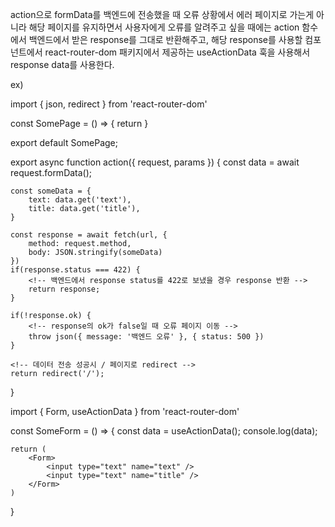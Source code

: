 action으로 formData를 백엔드에 전송했을 때 오류 상황에서 에러 페이지로 가는게 아니라
해당 페이지를 유지하면서 사용자에게 오류를 알려주고 싶을 때에는 action 함수에서 
백엔드에서 받은 response를 그대로 반환해주고, 해당 response를 사용할 컴포넌트에서
react-router-dom 패키지에서 제공하는 useActionData 훅을 사용해서 response data를 사용한다.

ex)
<!-- 페이지 컴포넌트 -->
import { json, redirect } from 'react-router-dom'

const SomePage = () => {
    return <SomeForm />
}

export default SomePage;

export async function action({ request, params }) {
    const data = await request.formData();

    const someData = {
        text: data.get('text'),
        title: data.get('title'),
    }

    const response = await fetch(url, {
        method: request.method,
        body: JSON.stringify(someData)
    })
    if(response.status === 422) {
        <!-- 백엔드에서 response status를 422로 보냈을 경우 response 반환 -->
        return response;
    }

    if(!response.ok) {
        <!-- response의 ok가 false일 때 오류 페이지 이동 -->
        throw json({ message: '백엔드 오류' }, { status: 500 })
    }

    <!-- 데이터 전송 성공시 / 페이지로 redirect -->
    return redirect('/');
}

<!-- Form 컴포넌트 -->
import { Form, useActionData } from 'react-router-dom'

const SomeForm = () => {
    const data = useActionData();
    <!-- action에서 response를 반환했을 경우 data에 담겨있음 -->
    console.log(data);

    return (
        <Form>
            <input type="text" name="text" />
            <input type="text" name="title" />
        </Form>
    )
}